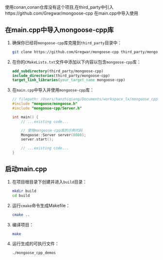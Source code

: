 使用conan,conan仓库没有这个项目,在third_party中引入https://github.com/Gregwar/mongoose-cpp
在main.cpp中导入使用

## 在main.cpp中导入mongoose-cpp库

1. 确保你已经将`mongoose-cpp`库克隆到`third_party`目录中：
    ```sh
    git clone https://github.com/Gregwar/mongoose-cpp third_party/mongoose-cpp
    ```

2. 在你的`CMakeLists.txt`文件中添加以下内容以包含`mongoose-cpp`库：
    ```cmake
    add_subdirectory(third_party/mongoose-cpp)
    include_directories(third_party/mongoose-cpp)
    target_link_libraries(your_target_name mongoose-cpp)
    ```

3. 在`main.cpp`中导入并使用`mongoose-cpp`库：
    ```cpp
    // filepath: /Users/hanzhiqiang/Documents/workspace_lx/mongoose_cpp_demos/main.cpp
    #include "mongoose/mongoose.h"
    #include "mongoose-cpp/Server.h"

    int main() {
        // ...existing code...

        // 使用mongoose-cpp库的示例代码
        Mongoose::Server server(8080);
        server.start();

        // ...existing code...
    }
    ```

## 启动main.cpp

1. 在项目根目录下创建并进入`build`目录：
    ```sh
    mkdir build
    cd build
    ```

2. 运行`cmake`命令生成Makefile：
    ```sh
    cmake ..
    ```

3. 编译项目：
    ```sh
    make
    ```

4. 运行生成的可执行文件：
    ```sh
    ./mongoose_cpp_demos
    ```